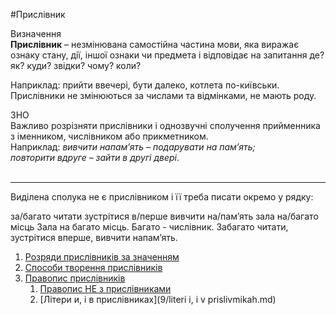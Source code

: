 #Прислівник

<div class="eoz-wrap">
<span class="eoz">Визначення</span>
<div class="eoz-text">
<strong>Прислiвник</strong> – незмiнювана самостiйна частина мови, яка виражає ознаку стану, дiї, iншої ознаки чи предмета i вiдповiдає на запитання <span class="p1">де? як? куди? звiдки? чому? коли?</span>
</div>
</div>


Наприклад: прийти ввечері, бути далеко, котлета по-київськи.<br>
Прислiвники не змiнюються за числами та вiдмiнками, не мають роду.

<div class="add-wrap">
<span class="add">ЗНО</span>
<div class="add-text">
Важливо розрiзняти прислiвники i однозвучнi сполучення прийменника з iменником, числiвником або прикметником.<br>
Наприклад: <i>вивчити напам’ять – подарувати на пам’ять;<br> повторити вдруге – зайти в другi дверi</i>.
</div>
</div>

<br>
<hr>


<quiz> 
    <question>
       <p> Виділена сполука не є прислівником і її треба писати окремо у рядку:</p>
           <answer>за/багато читати</answer>
           <answer>зустрітися в/перше</answer>
           <answer>вивчити на/пам’ять</answer>
           <answer correct>зала на/багато місць</answer>
      <explanation>
Зала на багато місць. Багато - числівник.
Забагато читати, зустрітися вперше, вивчити напам’ять.
 </explanation>
    </question>
</quiz> 


1. [Розряди прислiвникiв за значенням](9/rozryadi_prislivnikiv_za_znachennyam.md)
2. [Способи творення прислiвникiв](9/sposobi_tvorennya_prislivnikiv.md)
3. [Правопис прислiвникiв](9/pravopis_prislivnikiv.md)
    1. [Правопис НЕ з прислiвниками](9/pravopis_ne_z_prislivnikami.md)
    2. [Лiтери и, i в прислiвниках](9/literi i, i v prislivmikah.md)